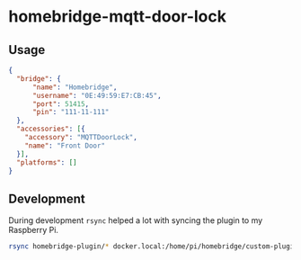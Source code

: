 # homebridge-mqtt-door-lock

## Usage

```json
{
  "bridge": {
      "name": "Homebridge",
      "username": "0E:49:59:E7:CB:45",
      "port": 51415,
      "pin": "111-11-111"
  },
  "accessories": [{
    "accessory": "MQTTDoorLock",
    "name": "Front Door"
  }],
  "platforms": []
}
```

## Development

During development `rsync` helped a lot with syncing the plugin to my Raspberry Pi.

```sh
rsync homebridge-plugin/* docker.local:/home/pi/homebridge/custom-plugins/mqtt-door-lock
```
